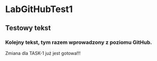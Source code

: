 # LabGitHubTest1

## Testowy tekst

### Kolejny tekst, tym razem wprowadzony z poziomu GitHub.

Zmiana dla TASK-1 już jest gotowa!!!
